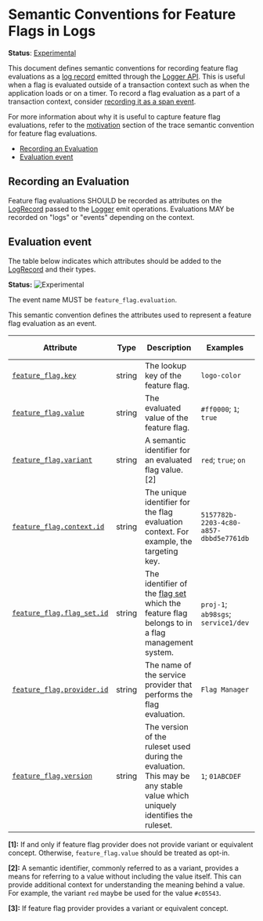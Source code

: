 <!--- Hugo front matter used to generate the website version of this page:
linkTitle: Logs
--->

# Semantic Conventions for Feature Flags in Logs

**Status**: [Experimental][DocumentStatus]

This document defines semantic conventions for recording feature flag evaluations as
a [log record](https://github.com/open-telemetry/opentelemetry-specification/tree/v1.37.0/specification/logs/data-model.md#log-and-event-record-definition) emitted through the
[Logger API](https://github.com/open-telemetry/opentelemetry-specification/tree/v1.37.0/specification/logs/bridge-api.md#emit-a-logrecord).
This is useful when a flag is evaluated outside of a transaction context
such as when the application loads or on a timer.
To record a flag evaluation as a part of a transaction context,
consider [recording it as a span event](feature-flags-spans.md).

For more information about why it is useful to capture feature flag evaluations,
refer to the [motivation](feature-flags-spans.md#motivation)
section of the trace semantic convention for feature flag evaluations.

<!-- toc -->

- [Recording an Evaluation](#recording-an-evaluation)
- [Evaluation event](#evaluation-event)

<!-- tocstop -->

## Recording an Evaluation

Feature flag evaluations SHOULD be recorded as attributes on the
[LogRecord](https://github.com/open-telemetry/opentelemetry-specification/tree/v1.37.0/specification/logs/data-model.md#log-and-event-record-definition) passed to the [Logger](https://github.com/open-telemetry/opentelemetry-specification/tree/v1.37.0/specification/logs/bridge-api.md#logger) emit
operations. Evaluations MAY be recorded on "logs" or "events" depending on the
context.

## Evaluation event

The table below indicates which attributes should be added to the
[LogRecord](https://github.com/open-telemetry/opentelemetry-specification/tree/v1.37.0/specification/logs/data-model.md#log-and-event-record-definition) and their types.

<!-- semconv feature_flag.evaluation -->
<!-- NOTE: THIS TEXT IS AUTOGENERATED. DO NOT EDIT BY HAND. -->
<!-- see templates/registry/markdown/snippet.md.j2 -->
<!-- prettier-ignore-start -->
<!-- markdownlint-capture -->
<!-- markdownlint-disable -->

**Status:** ![Experimental](https://img.shields.io/badge/-experimental-blue)

The event name MUST be `feature_flag.evaluation`.

This semantic convention defines the attributes used to represent a feature flag evaluation as an event.

| Attribute  | Type | Description  | Examples  | [Requirement Level](https://opentelemetry.io/docs/specs/semconv/general/attribute-requirement-level/) | Stability |
|---|---|---|---|---|---|
| [`feature_flag.key`](/docs/attributes-registry/feature-flag.md) | string | The lookup key of the feature flag. | `logo-color` | `Required` | ![Experimental](https://img.shields.io/badge/-experimental-blue) |
| [`feature_flag.value`](/docs/attributes-registry/feature-flag.md) | string | The evaluated value of the feature flag. | `#ff0000`; `1`; `true` | `Conditionally Required` [1] | ![Experimental](https://img.shields.io/badge/-experimental-blue) |
| [`feature_flag.variant`](/docs/attributes-registry/feature-flag.md) | string | A semantic identifier for an evaluated flag value. [2] | `red`; `true`; `on` | `Conditionally Required` [3] | ![Experimental](https://img.shields.io/badge/-experimental-blue) |
| [`feature_flag.context.id`](/docs/attributes-registry/feature-flag.md) | string | The unique identifier for the flag evaluation context. For example, the targeting key. | `5157782b-2203-4c80-a857-dbbd5e7761db` | `Recommended` | ![Experimental](https://img.shields.io/badge/-experimental-blue) |
| [`feature_flag.flag_set.id`](/docs/attributes-registry/feature-flag.md) | string | The identifier of the [flag set](https://openfeature.dev/specification/glossary/#flag-set) which the feature flag belongs to in a flag management system. | `proj-1`; `ab98sgs`; `service1/dev` | `Recommended` | ![Experimental](https://img.shields.io/badge/-experimental-blue) |
| [`feature_flag.provider.id`](/docs/attributes-registry/feature-flag.md) | string | The name of the service provider that performs the flag evaluation. | `Flag Manager` | `Recommended` | ![Experimental](https://img.shields.io/badge/-experimental-blue) |
| [`feature_flag.version`](/docs/attributes-registry/feature-flag.md) | string | The version of the ruleset used during the evaluation. This may be any stable value which uniquely identifies the ruleset. | `1`; `01ABCDEF` | `Recommended` | ![Experimental](https://img.shields.io/badge/-experimental-blue) |

**[1]:** If and only if feature flag provider does not provide variant or equivalent concept. Otherwise, `feature_flag.value` should be treated as opt-in.

**[2]:** A semantic identifier, commonly referred to as a variant, provides a means
for referring to a value without including the value itself. This can
provide additional context for understanding the meaning behind a value.
For example, the variant `red` maybe be used for the value `#c05543`.

**[3]:** If feature flag provider provides a variant or equivalent concept.

<!-- markdownlint-restore -->
<!-- prettier-ignore-end -->
<!-- END AUTOGENERATED TEXT -->
<!-- endsemconv -->

[DocumentStatus]: https://opentelemetry.io/docs/specs/otel/document-status
